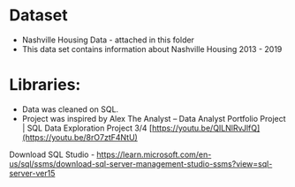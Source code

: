 # Dataset
* Nashville Housing Data - attached in this folder
* This data set contains information about Nashville Housing 2013 - 2019 

# Libraries: 
* Data was cleaned on SQL.
* Project was inspired by Alex The Analyst – Data Analyst Portfolio Project | SQL Data Exploration Project 3/4
[https://youtu.be/QILNlRvJlfQ](https://youtu.be/8rO7ztF4NtU)

Download SQL Studio - https://learn.microsoft.com/en-us/sql/ssms/download-sql-server-management-studio-ssms?view=sql-server-ver15

